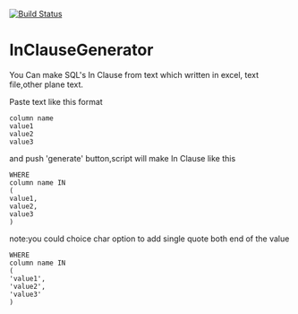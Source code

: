 [![Build Status](https://travis-ci.org/yuyabu/InClauseGenerator.svg?branch=master)](https://travis-ci.org/yuyabu/InClauseGenerator)

# InClauseGenerator

You Can make SQL's In Clause from text which written in  excel, text file,other plane text.

Paste text like this format

```
column name
value1
value2
value3
```

and push 'generate' button,script will make In Clause like this

```
WHERE
column name IN
(
value1,
value2,
value3
)
```

note:you could choice char option to add single quote both end of the value

```
WHERE
column name IN
(
'value1',
'value2',
'value3'
)
```
